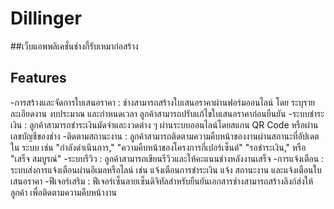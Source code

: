 # Dillinger
##เว็บแอพพลิเคชั่นช่างกี้รับเหมาก่อสร้าง

## Features

-การสร้างและจัดการใบเสนอราคา : ช่างสามารถสร้างใบเสนอราคาผ่านฟอร์มออนไลน์ โดย
ระบุรายละเอียดงาน งบประมาณ และกําหนดเวลา ลูกค้าสามารถปรับแก้ไขใบเสนอราคาก่อนยืนยัน
-ระบบชําระเงิน : ลูกค้าสามารถชําระเงินมัดจําและงวดต่าง ๆ ผ่านระบบออนไลน์โดยสแกน
QR Code หรือผ่านเลขบัญชีของช่าง
-ติดตามสถานะงาน : ลูกค้าสามารถติดตามความคืบหน้าของงานผ่านสถานะที่อัปเดตใน
ระบบ เช่น "กําลังดําเนินการ," "ความคืบหน้าของโครงการกี่เปอร์เซ็นต์" "รอชําระเงิน," หรือ "เสร็จ
สมบูรณ์"
-ระบบรีวิว : ลูกค้าสามารถเขียนรีวิวและให้คะแนนช่างหลังงานเสร็จ
-การแจ้งเตือน : ระบบส่งการแจ้งเตือนผ่านอีเมลหรือไลน์ เช่น แจ้งเตือนการชําระเงิน แจ้ง
สถานะงาน และแจ้งเตือนใบเสนอราคา
-ฟีเจอร์เสริม : ฟีเจอร์เซ็นลายเซ็นดิจิทัลสําหรับยืนยันเอกสารช่างสามารถสร้างลิงก์ส่งให้ลูกค้า
เพื่อติดตามความคืบหน้างาน